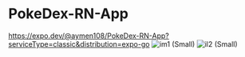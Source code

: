 # PokeDex-RN-App

https://expo.dev/@aymen108/PokeDex-RN-App?serviceType=classic&distribution=expo-go
![im1 (Small)](https://github.com/Cherkani/PokeDex-RN-App/assets/124716884/44d7f21d-e526-4284-83e1-cf47ddd05373)
![il2 (Small)](https://github.com/Cherkani/PokeDex-RN-App/assets/124716884/28e76388-63de-4616-828e-f2ccd0cdae0b)
